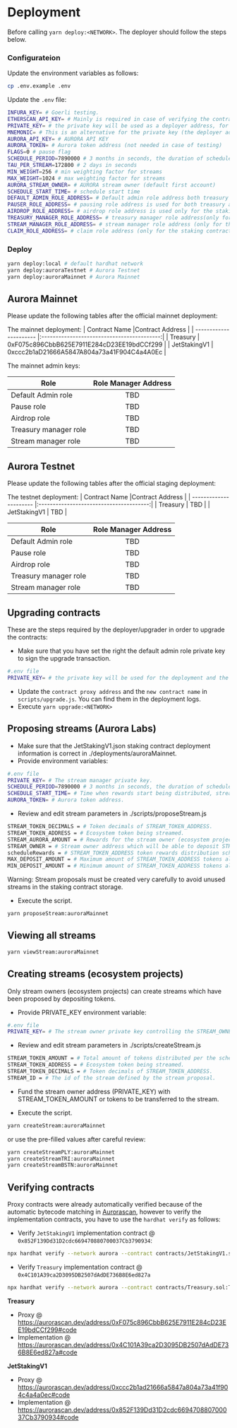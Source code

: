 # Deployment 

Before calling `yarn deploy:<NETWORK>`. The deployer should follow the steps below.

### Configurateion

Update the environment variables as follows:

```bash
cp .env.example .env
```

Update the `.env` file:

```bash
INFURA_KEY= # Goerli testing.
ETHERSCAN_API_KEY= # Mainly is required in case of verifying the contracts on Etherscan
PRIVATE_KEY= # the private key will be used as a deployer address, for the upgrade (if it has a default admin role) and for stream management (if it is stream manager or stream owner).
MNEMONIC= # This is an alternative for the private key (the deployer address is the first address)
AURORA_API_KEY= # AURORA API KEY
AURORA_TOKEN= # Aurora token address (not needed in case of testing)
FLAGS=0 # pause flag 
SCHEDULE_PERIOD=7890000 # 3 months in seconds, the duration of schedule periods.
TAU_PER_STREAM=172800 # 2 days in seconds
MIN_WEIGHT=256 # min weighting factor for streams
MAX_WEIGHT=1024 # max weighting factor for streams
AURORA_STREAM_OWNER= # AURORA stream owner (default first account)
SCHEDULE_START_TIME= # schedule start time
DEFAULT_ADMIN_ROLE_ADDRESS= # Default admin role address both treasury and staking contracts
PAUSER_ROLE_ADDRESS= # pausing role address is used for both treasury and staking contracts
AIRDROP_ROLE_ADDRESS= # airdrop role address is used only for the staking contract
TREASURY_MANAGER_ROLE_ADDRESS= # treasury manager role address(only for the treasury contract)
STREAM_MANAGER_ROLE_ADDRESS= # stream manager role address (only for the staking contract)
CLAIM_ROLE_ADDRESS= # claim role address (only for the staking contract)
```

### Deploy

```bash
yarn deploy:local # default hardhat network
yarn deploy:auroraTestnet # Aurora Testnet
yarn deploy:auroraMainnet # Aurora Mainnet
```

## Aurora Mainnet

Please update the following tables after the official mainnet deployment:

The mainnet deployment: 
| Contract Name          |Contract Address                            |
| ---------------------- |:------------------------------------------:|
| Treasury               | 0xF075c896CbbB625E7911E284cD23EE19bdCCf299 |
| JetStakingV1           | 0xccc2b1aD21666A5847A804a73a41F904C4a4A0Ec |

The mainnet admin keys:

| Role                  | Role Manager Address          |
| ---------------------- |:---------------------------------------:|
| Default Admin role      | TBD |
| Pause role      | TBD     |
| Airdrop role      | TBD     |
| Treasury manager role      | TBD     |
| Stream manager role      | TBD     |


## Aurora Testnet
Please update the following tables after the official staging deployment:

The testnet deployment: 
| Contract Name                  |Contract Address           |
| ---------------------- |:---------------------------------------:|
| Treasury      | TBD |
| JetStakingV1      | TBD     |


| Role                  | Role Manager Address          |
| ---------------------- |:---------------------------------------:|
| Default Admin role      | TBD |
| Pause role      | TBD     |
| Airdrop role      | TBD     |
| Treasury manager role      | TBD     |
| Stream manager role      | TBD     |


## Upgrading contracts

These are the steps required by the deployer/upgrader in order to upgrade the contracts:
- Make sure that you have set the right the default admin role private key to sign the upgrade transaction.
```bash
#.env file
PRIVATE_KEY= # the private key will be used for the deployment and the upgrade, replace this address with the default-admin-role private key in case it doesn't have assigned to a default-admin-role.
```
- Update the `contract proxy address` and the `new contract name` in `scripts/upgrade.js`. You can find them in the deployment logs.
- Execute `yarn upgrade:<NETWORK>`

## Proposing streams (Aurora Labs)

- Make sure that the JetStakingV1.json staking contract deployment information is correct in ./deployments/auroraMainnet.
- Provide environment variables:
```bash
#.env file
PRIVATE_KEY= # The stream manager private key.
SCHEDULE_PERIOD=7890000 # 3 months in seconds, the duration of schedule periods.
SCHEDULE_START_TIME= # Time when rewards start being distributed, stream must be created before this time.
AURORA_TOKEN= # Aurora token address.
```
- Review and edit stream parameters in ./scripts/proposeStream.js
```bash
STREAM_TOKEN_DECIMALS = # Token decimals of STREAM_TOKEN_ADDRESS.
STREAM_TOKEN_ADDRESS = # Ecosystem token being streamed.
STREAM_AURORA_AMOUNT = # Rewards for the stream owner (ecosystem project).
STREAM_OWNER = # Stream owner address which will be able to deposit STREAM_TOKEN_ADDRESS tokens to create the stream.
scheduleRewards = # STREAM_TOKEN_ADDRESS token rewards distribution schedule.
MAX_DEPOSIT_AMOUNT = # Maximum amount of STREAM_TOKEN_ADDRESS tokens allowed for streaming.
MIN_DEPOSIT_AMOUNT = # Minimum amount of STREAM_TOKEN_ADDRESS tokens allowed for streaming. Usually MAX_DEPOSIT_AMOUNT / 2.
```
Warning: Stream proposals must be created very carefully to avoid unused streams in the staking contract storage.
- Execute the script.
```bash
yarn proposeStream:auroraMainnet
```

## Viewing all streams
```bash
yarn viewStream:auroraMainnet
```

## Creating streams (ecosystem projects)

Only stream owners (ecosystem projects) can create streams which have been proposed by depositing tokens.
- Provide PRIVATE_KEY environment variable:
```bash
#.env file
PRIVATE_KEY= # The stream owner private key controlling the STREAM_OWNER address used during stream proposal.
```

- Review and edit stream parameters in ./scripts/createStream.js
```bash
STREAM_TOKEN_AMOUNT = # Total amount of tokens distributed per the schedule. Must match the amount registered in the proposal.
STREAM_TOKEN_ADDRESS = # Ecosystem token being streamed.
STREAM_TOKEN_DECIMALS = # Token decimals of STREAM_TOKEN_ADDRESS.
STREAM_ID = # The id of the stream defined by the stream proposal.
```

- Fund the stream owner address (PRIVATE_KEY) with STREAM_TOKEN_AMOUNT or tokens to be transferred to the stream.

- Execute the script.
```bash
yarn createStream:auroraMainnet
```
or use the pre-filled values after careful review:
```bash
yarn createStreamPLY:auroraMainnet
yarn createStreamTRI:auroraMainnet
yarn createStreamBSTN:auroraMainnet
```

## Verifying contracts

Proxy contracts were already automatically verified because of the automatic bytecode matching in [Aurorascan](https://aurorascan.dev), however to verify the implementation contracts, you have to use the `hardhat verify` as follows:

- Verify `JetStakingV1` implementation contract @ `0x852F139Dd31D2cdc669470880700037Cb3790934`:
```bash
npx hardhat verify --network aurora --contract contracts/JetStakingV1.sol:JetStakingV1 0x852F139Dd31D2cdc669470880700037Cb3790934
```

- Verify `Treasury` implementation contract @ `0x4C101A39ca2D3095DB2507dAdDE736B8E6ed827a`

```bash
npx hardhat verify --network aurora --contract contracts/Treasury.sol:Treasury 0x4C101A39ca2D3095DB2507dAdDE736B8E6ed827a
```

**Treasury**

  - Proxy @ https://aurorascan.dev/address/0xF075c896CbbB625E7911E284cD23EE19bdCCf299#code
  - Implementation @ https://aurorascan.dev/address/0x4C101A39ca2D3095DB2507dAdDE736B8E6ed827a#code
 
**JetStakingV1**
  - Proxy @ https://aurorascan.dev/address/0xccc2b1ad21666a5847a804a73a41f904c4a4a0ec#code
  - Implementation @ https://aurorascan.dev/address/0x852F139Dd31D2cdc669470880700037Cb3790934#code
 
